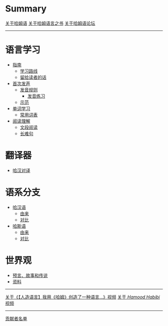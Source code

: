 # Summary

[关于哈姆语](./index.md)
[关于哈姆语言之书](./About_Book.md)
[关于哈姆语论坛]()

---

# 语言学习

- [指南]()
    - [学习路线]()
    - [留给读者的话]()
- [首次发声](./Reading/index.md)
    - [发音规则](./Reading/Sound.md)
        - [发音练习]()
    - [示范]()
- [单词学习]()
    - [常用词表](./Words/List.md)
- [阅读理解]()
    - [文段阅读]()
    - [长难句]()

# 翻译器

- [哈汉对译]()

# 语系分支

- [哈汉语]()
    - [由来]()
    - [对比]()
- [哈斯语]()
    - [由来]()
    - [对比]()

# 世界观

- [预言、故事和传说]()
- [资料]()

---

[关于《【人造语言】我用《哈姆》创造了一种语言…》视频](./First_Video.md)
[关于 *Hamood Habibi* 视频](./Hamood_Habibi.md)

---

[贡献者名单](./contributors.md)
